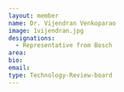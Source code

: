 ```yaml
---
layout: member
name: Dr. Vijendran Venkoparao
image: 1vijendran.jpg
designations: 
  - Representative from Bosch
area:
bio:
email:
type: Technology-Review-board
---
```

